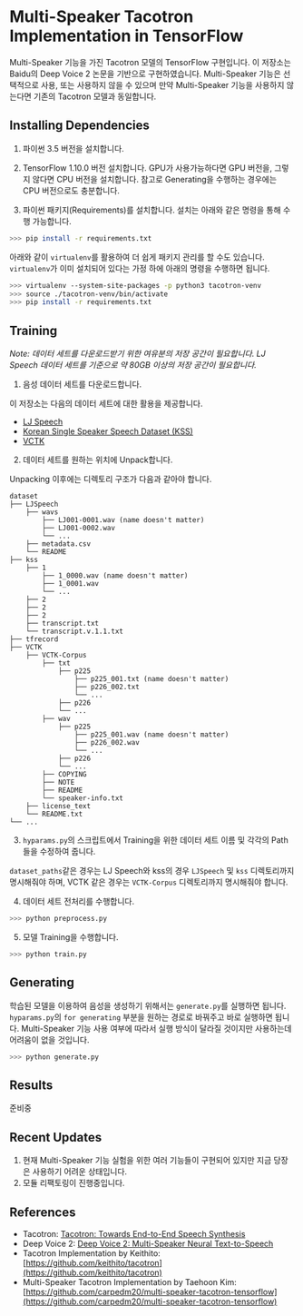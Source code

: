# Multi-Speaker Tacotron Implementation in TensorFlow
Multi-Speaker 기능을 가진 Tacotron 모델의 TensorFlow 구현입니다. 이 저장소는 Baidu의 Deep Voice 2 논문을 기반으로 구현하였습니다. Multi-Speaker 기능은 선택적으로 사용, 또는 사용하지 않을 수 있으며 만약 Multi-Speaker 기능을 사용하지 않는다면 기존의 Tacotron 모델과 동일합니다.

## Installing Dependencies

1. 파이썬 3.5 버전을 설치합니다.

2. TensorFlow 1.10.0 버전 설치합니다. GPU가 사용가능하다면 GPU 버전을, 그렇지 않다면 CPU 버전을 설치합니다. 참고로 Generating을 수행하는 경우에는 CPU 버전으로도 충분합니다.

3. 파이썬 패키지(Requirements)를 설치합니다. 설치는 아래와 같은 명령을 통해 수행 가능합니다.
  ```bash
  >>> pip install -r requirements.txt
  ```

아래와 같이 `virtualenv`를 활용하여 더 쉽게 패키지 관리를 할 수도 있습니다. `virtualenv`가 이미 설치되어 있다는 가정 하에 아래의 명령을 수행하면 됩니다.

```bash
>>> virtualenv --system-site-packages -p python3 tacotron-venv
>>> source ./tacotron-venv/bin/activate
>>> pip install -r requirements.txt
```

## Training
*Note: 데이터 세트를 다운로드받기 위한 여유분의 저장 공간이 필요합니다. LJ Speech 데이터 세트를 기준으로 약 80GB 이상의 저장 공간이 필요합니다.*

1. 음성 데이터 세트를 다운로드합니다.

  이 저장소는 다음의 데이터 세트에 대한 활용을 제공합니다.
  - [LJ Speech](https://keithito.com/LJ-Speech-Dataset/)
  - [Korean Single Speaker Speech Dataset (KSS)](https://www.kaggle.com/bryanpark/korean-single-speaker-speech-dataset)
  - [VCTK](https://homepages.inf.ed.ac.uk/jyamagis/page3/page58/page58.html)

2. 데이터 세트를 원하는 위치에 Unpack합니다.

  Unpacking 이후에는 디렉토리 구조가 다음과 같아야 합니다.

  ```
  dataset
  ├── LJSpeech
      ├── wavs
          ├── LJ001-0001.wav (name doesn't matter)
          ├── LJ001-0002.wav
          └── ...
      ├── metadata.csv
      └── README
  ├── kss
      ├── 1
          ├── 1_0000.wav (name doesn't matter)
          ├── 1_0001.wav
          └── ...
      ├── 2
      ├── 2
      ├── 2
      ├── transcript.txt
      └── transcript.v.1.1.txt
  ├── tfrecord
  ├── VCTK
      ├── VCTK-Corpus
          ├── txt
              ├── p225
                  ├── p225_001.txt (name doesn't matter)
                  ├── p226_002.txt
                  └── ...
              ├── p226
              └── ...
          ├── wav
              ├── p225
                  ├── p225_001.wav (name doesn't matter)
                  ├── p226_002.wav
                  └── ...
              ├── p226
              └── ...
          ├── COPYING
          ├── NOTE
          ├── README
          └── speaker-info.txt
      ├── license_text
      └── README.txt
  └── ...
  ```

3. `hyparams.py`의 스크립트에서 Training을 위한 데이터 세트 이름 및 각각의 Path들을 수정하여 줍니다.

  `dataset_paths`같은 경우는 LJ Speech와 kss의 경우 `LJSpeech` 및 `kss` 디렉토리까지 명시해줘야 하며, VCTK 같은 경우는 `VCTK-Corpus` 디렉토리까지 명시해줘야 합니다.

4. 데이터 세트 전처리를 수행합니다.

  ```bash
  >>> python preprocess.py
  ```

5. 모델 Training을 수행합니다.

  ```bash
  >>> python train.py
  ```

## Generating
학습된 모델을 이용하여 음성을 생성하기 위해서는 `generate.py`를 실행하면 됩니다. `hyparams.py`의 `for generating` 부분을 원하는 경로로 바꿔주고 바로 실행하면 됩니다. Multi-Speaker 기능 사용 여부에 따라서 실행 방식이 달라질 것이지만 사용하는데 어려움이 없을 것입니다.

```bash
>>> python generate.py
```

## Results
준비중

## Recent Updates
1. 현재 Multi-Speaker 기능 실험을 위한 여러 기능들이 구현되어 있지만 지금 당장은 사용하기 어려운 상태입니다.
2. 모듈 리팩토링이 진행중입니다.

## References
- Tacotron: [Tacotron: Towards End-to-End Speech Synthesis](https://arxiv.org/pdf/1703.10135.pdf)
- Deep Voice 2: [Deep Voice 2: Multi-Speaker Neural Text-to-Speech](https://arxiv.org/pdf/1705.08947.pdf)
- Tacotron Implementation by Keithito: [https://github.com/keithito/tacotron](https://github.com/keithito/tacotron)
- Multi-Speaker Tacotron Implementation by Taehoon Kim: [https://github.com/carpedm20/multi-speaker-tacotron-tensorflow](https://github.com/carpedm20/multi-speaker-tacotron-tensorflow)
